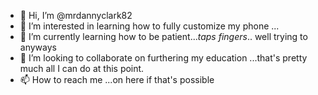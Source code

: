 - 👋 Hi, I’m @mrdannyclark82
- 👀 I’m interested in learning how to fully customize my phone ...
- 🌱 I’m currently learning how to be patient...*taps fingers*.. well trying to anyways
- 💞️ I’m looking to collaborate on furthering my education ...that's pretty much all I can do at this point.
- 📫 How to reach me ...on here if that's possible 

<!---
mrdannyclark82/mrdannyclark82 is a ✨ special ✨ repository because its `README.md` (this file) appears on your GitHub profile.
You can click the Preview link to take a look at your changes.
--->
